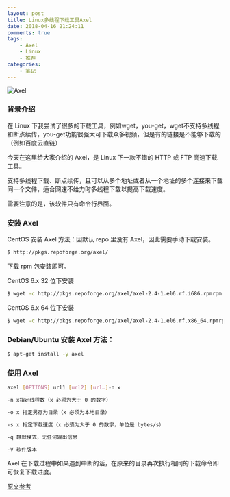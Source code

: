 ```yaml
---
layout: post
title: Linux多线程下载工具Axel
date: 2018-04-16 21:24:11
comments: true
tags:
    - Axel
    - Linux
    - 推荐
categories:
    - 笔记
---
```


![Axel](https://s1.ax1x.com/2018/10/12/iNFECQ.png)

### 背景介绍

在 Linux 下我尝试了很多的下载工具，例如wget，you-get，wget不支持多线程和断点续传，you-get功能很强大可下载众多视频，但是有的链接是不能够下载的（例如百度云直链）

<!-- more -->

今天在这里给大家介绍的 Axel，是 Linux 下一款不错的 HTTP 或 FTP 高速下载工具。

支持多线程下载、断点续传，且可以从多个地址或者从一个地址的多个连接来下载同一个文件，适合网速不给力时多线程下载以提高下载速度。

需要注意的是，该软件只有命令行界面。

### 安装 Axel 
CentOS 安装 Axel 方法：因默认 repo 里没有 Axel，因此需要手动下载安装。
``` bash
$ http://pkgs.repoforge.org/axel/ 
```

下载 rpm 包安装即可。

CentOS 6.x 32 位下安装
``` bash
$ wget -c http://pkgs.repoforge.org/axel/axel-2.4-1.el6.rf.i686.rpmrpm -ivh axel-2.4-1.el6.rf.i686.rpm
```

CentOS 6.x 64 位下安装
``` bash
$ wget -c http://pkgs.repoforge.org/axel/axel-2.4-1.el6.rf.x86_64.rpmrpm -ivh axel-2.4-1.el6.rf.x86_64.rpm
```

### Debian/Ubuntu 安装 Axel 方法：
``` bash
$ apt-get install -y axel
```

### 使用 Axel
``` bash
axel [OPTIONS] url1 [url2] [url…]-n x 

-n x指定线程数（x 必须为大于 0 的数字）

-o x 指定另存为目录（x 必须为本地目录）

-s x 指定下载速度（x 必须为大于 0 的数字，单位是 bytes/s）

-q 静默模式，无任何输出信息

-V 软件版本
```

Axel 在下载过程中如果遇到中断的话，在原来的目录再次执行相同的下载命令即可恢复下载进度。


[原文参考](https://www.jianshu.com/p/b48bc0ba9432)

